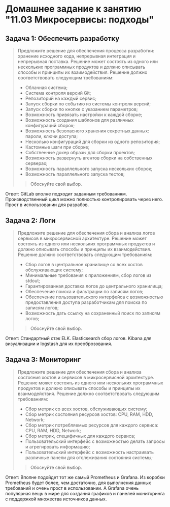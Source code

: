 # Домашнее задание к занятию "11.03 Микросервисы: подходы"
## Задача 1: Обеспечить разработку
>Предложите решение для обеспечения процесса разработки: хранение исходного кода, непрерывная интеграция и непрерывная поставка. Решение может состоять из одного или нескольких программных продуктов и должно описывать способы и принципы их взаимодействия.
>Решение должно соответствовать следующим требованиям:
>* Облачная система;
>* Система контроля версий Git;
>* Репозиторий на каждый сервис;
>* Запуск сборки по событию из системы контроля версий;
>* Запуск сборки по кнопке с указанием параметров;
>* Возможность привязать настройки к каждой сборке;
>* Возможность создания шаблонов для различных конфигураций сборок;
>* Возможность безопасного хранения секретных данных: пароли, ключи доступа;
>* Несколько конфигураций для сборки из одного репозитория;
>* Кастомные шаги при сборке;
>* Собственные докер образы для сборки проектов;
>* Возможность развернуть агентов сборки на собственных серверах;
>* Возможность параллельного запуска нескольких сборок;
>* Возможность параллельного запуска тестов;
>> Обоснуйте свой выбор.

Ответ: GitLab вполне подходит заданным требованиям. Производственный цикл можно полностью контролировать через него. Прост в использовании для разрабов.

## Задача 2: Логи
>Предложите решение для обеспечения сбора и анализа логов сервисов в микросервисной архитектуре. Решение может состоять из одного или нескольких программных продуктов и должно описывать способы и принципы их взаимодействия.
>Решение должно соответствовать следующим требованиям:
>* Сбор логов в центральное хранилище со всех хостов обслуживающих систему;
>* Минимальные требования к приложениям, сбор логов из stdout;
>* Гарантированная доставка логов до центрального хранилища;
>* Обеспечение поиска и фильтрации по записям логов;
>* Обеспечение пользовательского интерфейса с возможностью предоставления доступа разработчикам для поиска по записям логов;
>* Возможность дать ссылку на сохраненный поиск по записям логов;
>>Обоснуйте свой выбор.

Ответ: Стандартный стэк ELK. Elasticsearch сбор логов. Kibana для визуализации и logstash для их преоброзования.

## Задача 3: Мониторинг
>Предложите решение для обеспечения сбора и анализа состояния хостов и сервисов в микросервисной архитектуре. Решение может состоять из одного или нескольких программных продуктов и должно описывать способы и принципы их взаимодействия.
>Решение должно соответствовать следующим требованиям:
>* Сбор метрик со всех хостов, обслуживающих систему;
>* Сбор метрик состояния ресурсов хостов: CPU, RAM, HDD, Network;
>* Сбор метрик потребляемых ресурсов для каждого сервиса: CPU, RAM, HDD, Network;
>* Сбор метрик, специфичных для каждого сервиса;
>* Пользовательский интерфейс с возможностью делать запросы и агрегировать информацию;
>* Пользовательский интерфейс с возможность настраивать различные панели для отслеживания состояния системы;
>>Обоснуйте свой выбор.

Ответ: Вполне подойдет тот же самый Prometheus и Grafana. Из коробки Prometheus будет более, чем достаточно, для выполнения данных требований и очень прост в использовании.
А Grafana очень популярная вещь в мире для создания графиков и панелей мониторинга с поддержкой множества источников данных.

